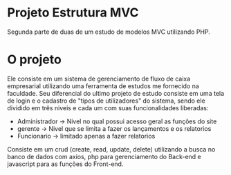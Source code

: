 # Projeto Estrutura MVC

Segunda parte de duas de um estudo de modelos MVC utilizando PHP.

# O projeto

Ele consiste em um sistema de gerenciamento de fluxo de caixa empresarial utilizando uma ferramenta de estudos me fornecido na faculdade. Seu diferencial do ultimo projeto de estudo consiste em uma tela de login e o cadastro de "tipos de utilizadores" do sistema, sendo ele dividido em três niveis e cada um com suas funcionalidades liberadas:

- Administrador -> Nivel no qual possui acesso geral as funções do site
- gerente -> Nivel que se limita a fazer os lançamentos e os relatorios
- Funcionario -> limitado apenas a fazer relatorios

Consiste em um crud (create, read, update, delete) utilizando a busca no banco de dados com axios, php para gerenciamento do Back-end e javascript para as funções do Front-end.
